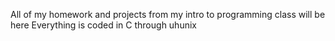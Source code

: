 All of my homework and projects from my intro to programming class will be here
Everything is coded in C through uhunix
